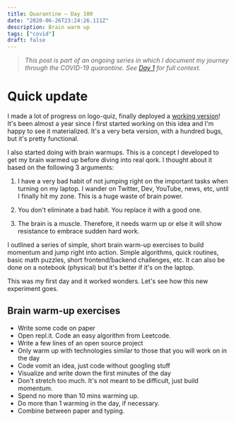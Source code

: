 ```yaml
---
title: Quarantine — Day 100
date: "2020-06-26T23:24:26.111Z"
description: Brain warm up
tags: ["covid"]
draft: false
---
```


> *This post is part of an ongoing series in which I document my journey through the COVID-19 quarantine. See [Day 1](/quarantine/quarantine-day-1) for full context.*

<div class="divider"></div>

# Quick update

I made a lot of progress on logo-quiz, finally deployed a [working version](https://logo-quiz-kz7lkwgpg.vercel.app/)! It's been almost a year since I first started working on this idea and I'm happy to see it materialized. It's a very beta version, with a hundred bugs, but it's pretty functional.

I also started doing with brain warmups. This is a concept I developed to get my brain warmed up before diving into real qork. I thought about it based on the following 3 arguments:

1. I have a very bad habit of not jumping right on the important tasks when turning on my laptop. I wander on Twitter, Dev, YouTube, news, etc, until I finally hit my zone. This is a huge waste of brain power.

2. You don't eliminate a bad habit. You replace it with a good one.

3. The brain is a muscle. Therefore, it needs warm up or else it will show resistance to embrace sudden hard work.

I outlined a series of simple, short brain warm-up exercises to build momentum and jump right into action. Simple algorithms, quick routines, basic math puzzles, short frontend/backend challenges, etc. It can also be done on a notebook (physical) but it's better if it's on the laptop.

This was my first day and it worked wonders. Let's see how this new experiment goes.

## Brain warm-up exercises

- Write some code on paper
- Open repl.it. Code an easy algorithm from Leetcode.
- Write a few lines of an open source project
- Only warm up with technologies similar to those that you will work on in the day
- Code vomit an idea, just code without googling stuff
- Visualize and write down the first minutes of the day
- Don't stretch too much. It's not meant to be difficult, just build momentum.
- Spend no more than 10 mins warming up.
- Do more than 1 warming in the day, if necessary.
- Combine between paper and typing.
